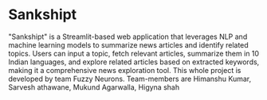 # Sankshipt
"Sankshipt" is a Streamlit-based web application that leverages NLP and machine learning models to summarize news articles and identify related topics. Users can input a topic, fetch relevant articles, summarize them in 10 Indian languages, and explore related articles based on extracted keywords, making it a comprehensive news exploration tool.
This whole project is developed by team Fuzzy Neurons.
Team-members are Himanshu Kumar, Sarvesh athawane, Mukund Agarwalla, Higyna shah
